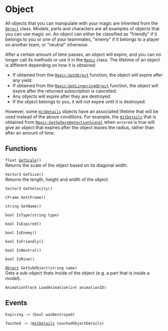 # Object
All objects that you can manipulate with your magic are inherited from the [`Object`][obj] class. Models, parts and characters are all examples of objects that you can use magic on. An object can either be classified as "friendly" if it belongs to you or one of your teammates, "enemy" if it belongs to a player on another team, or "neutral" otherwise.

After a certain amount of time passes, an object will expire, and you can no longer call its methods or use it in the [`Magic`][mag] class. The lifetime of an object is different depending on how it is obtained:

- If obtained from the [`Magic:GetObject`](../magic/GetObject/) function, the object will expire after any yield.
- If obtained from the [`Magic:GetLingeringObject`](../magic/GetLingeringObject/) function, the object will expire after the returned subscription is cancelled.
- Any objects will expire after they are destroyed.
- If the object belongs to you, it will not expire until it is destroyed.

However, some [`HitDetails`][hit] objects have an associated lifetime that will be used instead of the above conditions. For example, the [`HitDetails`][hit] that is obtained from [`Magic:GetSphereDetectionSignal`](../magic/GetSphereDetectionSignal/) when `entered` is true will give an object that expires after the object leaves the radius, rather than after an amount of time.

## Functions
`float `[`GetScale`](./GetScale/)`()`  
Returns the scale of the object based on its diagonal width.

`Vector3 GetSize()`  
Returns the length, height and width of the object.

`Vector3 GetVelocity()`

`CFrame GetCFrame()`

`string GetName()`

`bool IsType(string type)`

`bool IsExpired()`

`bool IsEnemy()`

`bool IsFriendly()`

`bool IsNeutral()`

`bool IsMine()`

[`Object`][obj]` GetSubObject(string name)`  
Gets a sub-object thats inside of the object (e.g. a part that is inside a model).

`AnimationTrack LoadAnimation(int animationID)`

## Events
`Expiring -> (bool wasDestroyed)`

`Touched -> (`[`HitDetails`][hit]` touchedObjectDetails)`

[obj]: ../object/
[hit]: ../hitdetails/
[mag]: ../magic/